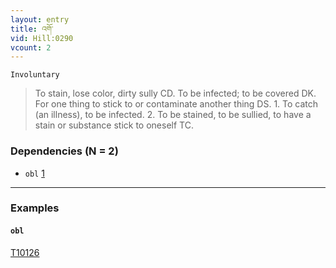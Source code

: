 ```yaml
---
layout: entry
title: འགོ་
vid: Hill:0290
vcount: 2
---
```

`Involuntary` 
> To stain, lose color, dirty sully CD\.
 To be infected; to be covered DK\.
 For one thing to stick to or contaminate another thing DS\.
 1\.
 To catch (an illness), to be infected\.
 2\.
 To be stained, to be sullied, to have a stain or substance stick to oneself TC\.

### Dependencies (N = 2)
* `obl` [1](#obl)

---

### Examples




#### <a name='obl'>`obl`</a>

<a target='blank' href='http://tibetanverbs.soas.ac.uk/~badw/#/mila/025a?focus=T10126'>T10126</a>
